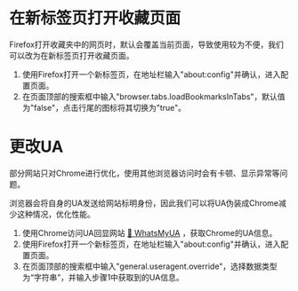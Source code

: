 # 在新标签页打开收藏页面
Firefox打开收藏夹中的网页时，默认会覆盖当前页面，导致使用较为不便，我们可以改为在新标签页打开收藏页面。

1. 使用Firefox打开一个新标签页，在地址栏输入"about:config"并确认，进入配置页面。
2. 在页面顶部的搜索框中输入"browser.tabs.loadBookmarksInTabs"，默认值为"false"，点击行尾的图标将其切换为"true"。

# 更改UA
部分网站只对Chrome进行优化，使用其他浏览器访问时会有卡顿、显示异常等问题。

浏览器会将自身的UA发送给网站标明身份，因此我们可以将UA伪装成Chrome减少这种情况，优化性能。

1. 使用Chrome访问UA回显网站 [🔗 WhatsMyUA](https://www.whatsmyua.info/) ，获取Chrome的UA信息。
2. 使用Firefox打开一个新标签页，在地址栏输入"about:config"并确认，进入配置页面。
3. 在页面顶部的搜索框中输入"general.useragent.override"，选择数据类型为“字符串”，并输入步骤1中获取到的UA信息。
